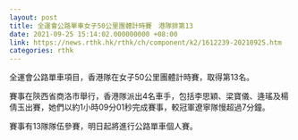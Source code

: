 ```yaml
---
layout: post
title: 全運會公路單車女子50公里團體計時賽　港隊排第13
date: 2021-09-25 15:14:02.000000000 +08:00
link: https://news.rthk.hk/rthk/ch/component/k2/1612239-20210925.htm
categories: rthk
---
```


全運會公路單車項目，香港隊在女子50公里團體計時賽，取得第13名。

賽事在陝西省商洛巿舉行，香港隊派出4名車手，包括李思穎、梁寶儀、逄瑤及楊倩玉出賽，她們以約1小時09分01秒完成賽事，較冠軍遼寧隊慢超過7分鐘。

賽事有13隊隊伍參賽，明日起將進行公路單車個人賽。
